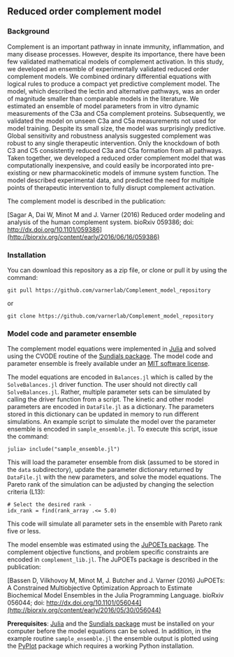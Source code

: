 ## Reduced order complement model

### Background ###
Complement is an important pathway in innate immunity, inflammation, and many disease processes.
However, despite its importance, there have been few validated mathematical models of complement activation.
In this study, we developed an ensemble of experimentally validated reduced order complement models.
We combined ordinary differential equations with logical rules to produce a compact yet predictive complement model.
The model,  which described the lectin and alternative pathways, was an order of magnitude smaller than comparable models in the literature.
We estimated an ensemble of model parameters from in vitro dynamic measurements of the C3a and C5a complement proteins.
Subsequently, we validated the model on unseen C3a and C5a measurements not used for model training.
Despite its small size, the model was surprisingly predictive.
Global sensitivity and robustness analysis suggested complement was robust to any single therapeutic intervention.
Only the knockdown of both C3 and C5 consistently reduced C3a and C5a formation from all pathways.
Taken together, we developed a reduced order complement model that was computationally inexpensive,
and could easily be incorporated into pre-existing or new pharmacokinetic models of immune system function.
The model described experimental data, and predicted the need for multiple points of therapeutic intervention to fully disrupt complement activation.

The complement model is described in the publication:

[Sagar A, Dai W, Minot M and J. Varner (2016) Reduced order modeling and analysis of the human complement system. bioRxiv 059386; doi: http://dx.doi.org/10.1101/059386](http://biorxiv.org/content/early/2016/06/16/059386)

### Installation
You can download this repository as a zip file, or clone or pull it by using the command:

	git pull https://github.com/varnerlab/Complement_model_repository

or

	git clone https://github.com/varnerlab/Complement_model_repository

### Model code and parameter ensemble
The complement model equations were implemented in [Julia](http://julialang.org) and solved using the CVODE routine of the [Sundials package](https://github.com/JuliaLang/Sundials.jl). The model code and parameter ensemble is freely available under an [MIT software license](https://opensource.org/licenses/MIT).

The model equations are encoded in ``Balances.jl`` which is called by the ``SolveBalances.jl`` driver function. The user should not directly call ``SolveBalances.jl``. Rather, multiple parameter sets can be simulated by calling the driver function from a script. The kinetic and other model parameters are encoded in ``DataFile.jl`` as a dictionary. The parameters stored in this dictionary can be updated in memory to run different simulations. An example script to simulate the model over the parameter ensemble is encoded in ``sample_ensemble.jl``. To execute this script, issue the command:

``julia> include("sample_ensemble.jl")``

This will load the parameter ensemble from disk (assumed to be stored in the ``data`` subdirectory), update the parameter dictionary returned by ``DataFile.jl`` with the new parameters, and solve the model equations. The Pareto rank of the simulation can be adjusted by changing the selection criteria (L13):

	# Select the desired rank -
	idx_rank = find(rank_array .<= 5.0)

This code will simulate all parameter sets in the ensemble with Pareto rank five or less.

The model ensemble was estimated using the [JuPOETs package](https://github.com/varnerlab/POETs.jl). The complement objective functions, and problem specific constraints are encoded in ``complement_lib.jl``. The JuPOETs package is described in the publication:

[Bassen D, Vilkhovoy M, Minot M, J. Butcher and J. Varner (2016) JuPOETs: A Constrained Multiobjective Optimization Approach to Estimate Biochemical Model Ensembles in the Julia Programming Language. bioRxiv 056044; doi: http://dx.doi.org/10.1101/056044](http://biorxiv.org/content/early/2016/05/30/056044)

__Prerequisites__: [Julia](http://julialang.org) and the [Sundials package](https://github.com/JuliaLang/Sundials.jl) must be installed on your computer before the model equations can be solved. In addition, in the example routine ``sample_ensemble.jl`` the ensemble output is plotted using the [PyPlot](https://github.com/stevengj/PyPlot.jl) package which requires a working Python installation.  
